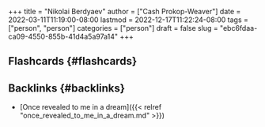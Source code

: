 +++
title = "Nikolai Berdyaev"
author = ["Cash Prokop-Weaver"]
date = 2022-03-11T11:19:00-08:00
lastmod = 2022-12-17T11:22:24-08:00
tags = ["person", "person"]
categories = ["person"]
draft = false
slug = "ebc6fdaa-ca09-4550-855b-41d4a5a97a14"
+++

## Flashcards {#flashcards}


## Backlinks {#backlinks}

-   [Once revealed to me in a dream]({{< relref "once_revealed_to_me_in_a_dream.md" >}})
